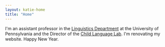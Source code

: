 ```yaml
---
layout: katie-home
title: "Home"
---
```



I'm an assistant professor in the [Linguistics Department](www.ling.upenn.edu) at the University of Pennsylvania and the Director of the [Child Language Lab](childlanglab/about.html).  I'm renovating my website.  Happy New Year.

